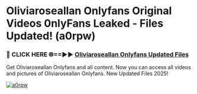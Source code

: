 # Oliviaroseallan Onlyfans Original Videos 0nlyFans Leaked - Files Updated! (a0rpw)

<h3>🔴 CLICK HERE 🌐==►► <a href="https://tinyurl.com/4seja8ks" rel="nofollow">Oliviaroseallan Onlyfans Updated Files</a></h3>

Get Oliviaroseallan Onlyfans and all content. Now you can access all videos and pictures of Oliviaroseallan Onlyfans. New Updated Files 2025!

[![a0rpw](https://i.imgur.com/EWjZXRe.gif)](https://tinyurl.com/4seja8ks)
